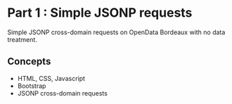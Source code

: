 # Part 1 : Simple JSONP requests

Simple JSONP cross-domain requests on OpenData Bordeaux with no data treatment.

## Concepts

- HTML, CSS, Javascript
- Bootstrap
- JSONP cross-domain requests
